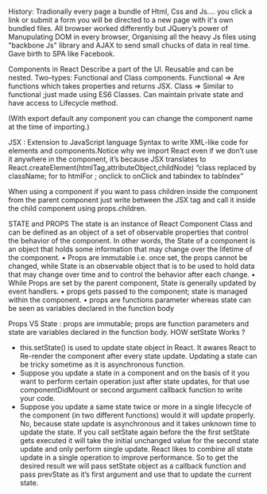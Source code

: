 History: 
Tradionally every page a bundle of Html, Css and Js.... you click a link or submit a form you will be directed to a new page with it's own bundled files.
All browser worked differently but JQuery’s power of Manupulating DOM in every browser, Organising all the heavy Js files using "backbone Js" library and AJAX to send small chucks of data in real time. Gave birth to SPA like Facebook.

Components in React
Describe a part of the UI. Reusable and can be nested. Two–types: Functional and Class components.
Functional => Are functions which takes properties and returns JSX.
Class => Similar to functional ;just made using ES6 Classes. Can maintain private state and have access to Lifecycle method.

(With export default any component you can change the component name at the time of importing.)

JSX : Extension to JavaScript language Syntax to write XML-like code for elements and components.Notice why we import React even if we don’t use it anywhere in the component, it’s because JSX translates to React.createElement(htmlTag,attributeObject,childNode)
“class replaced by className; for to htmlFor ; onclick to onClick and tabindex to tabIndex”
 
When using a component if you want to pass children inside the component from the parent component just write between the JSX tag and call it inside the child component using props.children.

STATE and PROPS
The state is an instance of React Component Class and can be defined as an object of a set of observable properties that control the behavior of the component. In other words, the State of a component is an object that holds some information that may change over the lifetime of the component.
    • Props are immutable i.e. once set, the props cannot be changed, while State is an observable object that is to be used to hold data that may change over time and to control the behavior after each change.
    • While Props are set by the parent component, State is generally updated by event handlers.
    • props gets passed to the component; state is managed within the component.
    • props are functions parameter whereas state can be seen as variables declared in the function body

Props VS State : props are immutable; props are function parameters and state are variables declared in the function body.
HOW setState Works ?
 - this.setState() is used to update state object in React. It awares React to Re-render the component after every state update. Updating a state can be tricky sometime as it is asynchronous function. 
 - Suppose you update a state in a component and on the basis of it you want to perform certain operation just after state updates, for that use componentDidMount or second argument callback function to write your code.
 - Suppose you update a same state twice or more in a single lifecycle of the component (in two different functions) would it will update properly. No, because state update is asynchronous and it takes unknown time to update the state. If you call setState again before the the first setState gets executed it will take the initial unchanged value for the second state update and only perform single update. React likes to combine all state update in a single operation to improve performance.
So to get the desired result we will pass setState object as a callback function and pass prevState as it’s first argument and use that to update the current state.